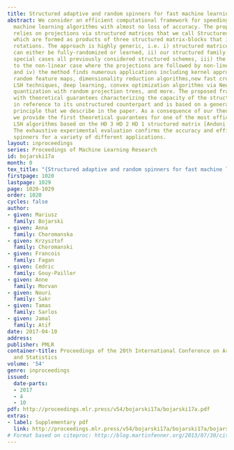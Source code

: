 ```yaml
---
title: Structured adaptive and random spinners for fast machine learning computations
abstract: We consider an efficient computational framework for speeding up several
  machine learning algorithms with almost no loss of accuracy. The proposed framework
  relies on projections via structured matrices that we call Structured Spinners,
  which are formed as products of three structured matrix-blocks that incorporate
  rotations. The approach is highly generic, i.e. i) structured matrices under consideration
  can either be fully-randomized or learned, ii) our structured family contains as
  special cases all previously considered structured schemes, iii) the setting extends
  to the non-linear case where the projections are followed by non-linear functions,
  and iv) the method finds numerous applications including kernel approximations via
  random feature maps, dimensionality reduction algorithms,new fast cross-polytope
  LSH techniques, deep learning, convex optimization algorithms via Newton sketches,
  quantization with random projection trees, and more. The proposed framework comes
  with theoretical guarantees characterizing the capacity of the structured model
  in reference to its unstructured counterpart and is based on a general theoretical
  principle that we describe in the paper. As a consequence of our theoretical analysis,
  we provide the first theoretical guarantees for one of the most efficient existing
  LSH algorithms based on the HD 3 HD 2 HD 1 structured matrix [Andoni et al., 2015].
  The exhaustive experimental evaluation confirms the accuracy and efficiency of structured
  spinners for a variety of different applications.
layout: inproceedings
series: Proceedings of Machine Learning Research
id: bojarski17a
month: 0
tex_title: "{Structured adaptive and random spinners for fast machine learning computations}"
firstpage: 1020
lastpage: 1029
page: 1020-1029
order: 1020
cycles: false
author:
- given: Mariusz
  family: Bojarski
- given: Anna
  family: Choromanska
- given: Krzysztof
  family: Choromanski
- given: Francois
  family: Fagan
- given: Cedric
  family: Gouy-Pailler
- given: Anne
  family: Morvan
- given: Nouri
  family: Sakr
- given: Tamas
  family: Sarlos
- given: Jamal
  family: Atif
date: 2017-04-10
address: 
publisher: PMLR
container-title: Proceedings of the 20th International Conference on Artificial Intelligence
  and Statistics
volume: '54'
genre: inproceedings
issued:
  date-parts:
  - 2017
  - 4
  - 10
pdf: http://proceedings.mlr.press/v54/bojarski17a/bojarski17a.pdf
extras:
- label: Supplementary pdf
  link: http://proceedings.mlr.press/v54/bojarski17a/bojarski17a/bojarski17a-supp.pdf
# Format based on citeproc: http://blog.martinfenner.org/2013/07/30/citeproc-yaml-for-bibliographies/
---
```

